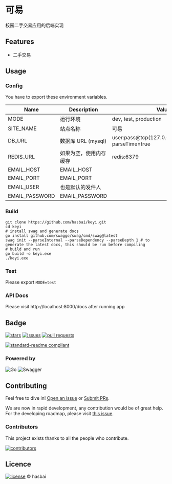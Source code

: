 # 可易

校园二手交易应用的后端实现

## Features
- 二手交易

## Usage

### Config
You have to export these environment variables.

| Name           | Description     | Value                                               |
|----------------|-----------------|-----------------------------------------------------|
| MODE           | 运行环境            | dev, test, production                               |
| SITE_NAME      | 站点名称            | 可易                                                  |
| DB_URL         | 数据库 URL (mysql) | user:pass@tcp(127.0.0.1:3306)/dbname?parseTime=true |
| REDIS_URL      | 如果为空，使用内存缓存     | redis:6379                                          |
| EMAIL_HOST     | EMAIL_HOST      |                                                     |
| EMAIL_PORT     | EMAIL_PORT      |                                                     |
| EMAIL_USER     | 也是默认的发件人        |                                                     |
| EMAIL_PASSWORD | EMAIL_PASSWORD  |                                                     |

### Build
```shell
git clone https://github.com/hasbai/keyi.git
cd keyi
# install swag and generate docs
go install github.com/swaggo/swag/cmd/swag@latest
swag init --parseInternal --parseDependency --parseDepth 1 # to generate the latest docs, this should be run before compiling
# build and run
go build -o keyi.exe
./keyi.exe
```

### Test
Please export `MODE=test`

### API Docs
Please visit http://localhost:8000/docs after running app

## Badge

[//]: # ([![build]&#40;https://github.com/hasbai/keyi/actions/workflows/master.yaml/badge.svg&#41;]&#40;https://github.com/hasbai/keyi/actions/workflows/master.yaml&#41;)
[//]: # ([![dev build]&#40;https://github.com/hasbai/keyi/actions/workflows/dev.yaml/badge.svg&#41;]&#40;https://github.com/hasbai/keyi/actions/workflows/dev.yaml&#41;)

[![stars](https://img.shields.io/github/stars/hasbai/keyi)](https://github.com/hasbai/keyi/stargazers)
[![issues](https://img.shields.io/github/issues/hasbai/keyi)](https://github.com/hasbai/keyi/issues)
[![pull requests](https://img.shields.io/github/issues-pr/hasbai/keyi)](https://github.com/hasbai/keyi/pulls)

[![standard-readme compliant](https://img.shields.io/badge/readme%20style-standard-brightgreen.svg?style=flat-square)](https://github.com/RichardLitt/standard-readme)

### Powered by

![Go](https://img.shields.io/badge/go-%2300ADD8.svg?style=for-the-badge&logo=go&logoColor=white)
![Swagger](https://img.shields.io/badge/-Swagger-%23Clojure?style=for-the-badge&logo=swagger&logoColor=white)

## Contributing

Feel free to dive in! [Open an issue](https://github.com/hasbai/keyi/issues/new) or [Submit PRs](https://github.com/hasbai/keyi/compare).

We are now in rapid development, any contribution would be of great help. 
For the developing roadmap, please visit [this issue](https://github.com/hasbai/keyi/issues/1).

### Contributors

This project exists thanks to all the people who contribute.

<a href="https://github.com/hasbai/keyi/graphs/contributors">
  <img src="https://contrib.rocks/image?repo=hasbai/keyi"  alt="contributors"/>
</a>

## Licence

[![license](https://img.shields.io/github/license/hasbai/keyi)](https://github.com/hasbai/keyi/blob/master/LICENSE)
© hasbai
